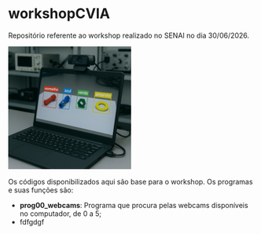 # workshopCVIA
Repositório referente ao workshop realizado no SENAI no dia 30/06/2026.

<img src="https://github.com/wandersonrainer/workshopCVIA/blob/main/fig07.png?raw=true" alt="Texto Alternativo" width="250">

Os códigos disponibilizados aqui são base para o workshop. Os programas e suas funções são:

- **prog00_webcams**: Programa que procura pelas webcams disponíveis no computador, de 0 a 5;
- fdfgdgf

